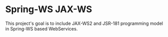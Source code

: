 # Spring-WS JAX-WS #

This project's goal is to include JAX-WS2 and JSR-181 programming model in
Spring-WS based WebServices.

